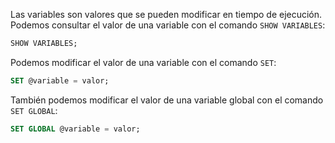 
Las variables son valores que se pueden modificar en tiempo de ejecución. Podemos consultar el valor de una variable con el comando `SHOW VARIABLES`:
```sql
SHOW VARIABLES;
```

Podemos modificar el valor de una variable con el comando `SET`:
```sql
SET @variable = valor;
```

También podemos modificar el valor de una variable global con el comando `SET GLOBAL`:
```sql
SET GLOBAL @variable = valor;
```